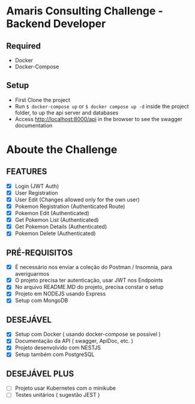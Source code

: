 # Amaris Consulting Challenge - Backend Developer

## Required
  - Docker
  - Docker-Compose
## Setup
  - First Clone the project
  - Run `$ docker-compose up` or `$ docker compose up -d` inside the project folder, to up the api server and databases
  - Access [http://localhost:8000/api](http://localhost:8000/api) in the browser to see the swagger documentation

# Aboute the Challenge
## FEATURES
  * [x] Login (JWT Auth)
  * [x] User Registration
  * [x] User Edit (Changes allowed only for the own user)
  * [x] Pokemon Registration (Authenticated Route)
  * [x] Pokemon Edit (Authenticated)
  * [x] Get Pokemon List (Authenticated)
  * [x] Get Pokemon Details (Authenticated)
  * [x] Pokemon Delete (Authenticated)

## PRÉ-REQUISITOS
  * [x] É necessário nos enviar a coleção do Postman / Insomnia, para averiguarmos
  * [x] O projeto precisa ter autenticação, usar JWT nos Endpoints
  * [x] No arquivo README.MD do projeto, precisa constar o setup
  * [x] Projeto em NODEJS usando Express
  * [x] Setup com MongoDB

## DESEJÁVEL
  * [x] Setup com Docker ( usando docker-compose se possível )
  * [x] Documentação da API ( swagger, ApiDoc, etc. )
  * [x] Projeto desenvolvido com NESTJS
  * [x] Setup também com PostgreSQL

## DESEJÁVEL PLUS
 * [ ] Projeto usar Kubernetes com o minikube
 * [ ] Testes unitários ( sugestão JEST )